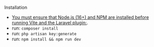 Installation
- [You must ensure that Node.js (16+) and NPM are installed before running Vite and the Laravel plugin:](https://laravel.com/docs/9.x/vite#installing-node).
- run: `composer install`
- run: `php artisan key:generate`
- run: `npm install && npm run dev`
